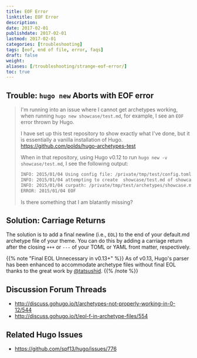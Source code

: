 ```yaml
---
title: EOF Error
linktitle: EOF Error
description:
date: 2017-02-01
publishdate: 2017-02-01
lastmod: 2017-02-01
categories: [troubleshooting]
tags: [eof, end of file, error, faqs]
draft: false
weight:
aliases: [/troubleshooting/strange-eof-error/]
toc: true
---
```


## Trouble: `hugo new` Aborts with EOF error

> I'm running into an issue where I cannot get archetypes working, when running `hugo new showcase/test.md`, for example, I see an `EOF` error thrown by Hugo.
>
> I have set up this test repository to show exactly what I've done, but it is essentially a vanilla installation of Hugo. https://github.com/polds/hugo-archetypes-test
>
> When in that repository, using Hugo v0.12 to run `hugo new -v showcase/test.md`, I see the following output:
>
> ```bash
> INFO: 2015/01/04 Using config file: /private/tmp/test/config.toml
> INFO: 2015/01/04 attempting to create  showcase/test.md of showcase
> INFO: 2015/01/04 curpath: /private/tmp/test/archetypes/showcase.md
> ERROR: 2015/01/04 EOF
> ```
>
> Is there something that I am blatantly missing?

## Solution: Carriage Returns

The solution is to add a final newline (i.e., `EOL`) to the end of your default.md archetype file of your theme. You can do this by adding a carriage return after the closing `+++` or `---` of your TOML or YAML front matter, respectively.

{{% note "Final EOL Unnecessary in v0.13+" %}}
As of v0.13, Hugo's parser has been enhanced to accommodate archetype files without final EOL thanks to the great work by [@tatsushid](https://github.com/tatsushid).
{{% /note %}}

## Discussion Forum Threads

* http://discuss.gohugo.io/t/archetypes-not-properly-working-in-0-12/544
* http://discuss.gohugo.io/t/eol-f-in-archetype-files/554

## Related Hugo Issues

* https://github.com/spf13/hugo/issues/776

